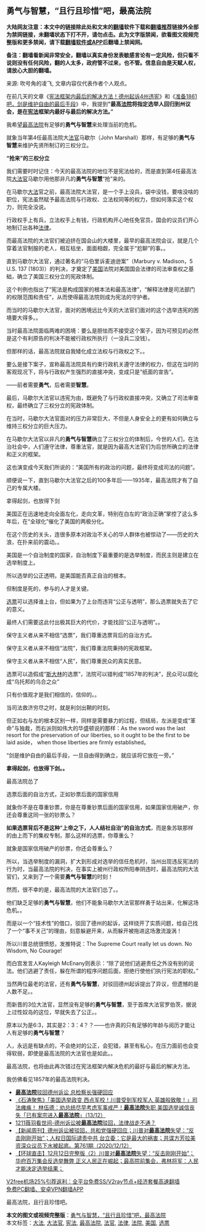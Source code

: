  <h2>勇气与智慧，“且行且珍惜”吧，最高法院</h2> <p class="notice"><b>大陆网友注意：本文中的链接除此处和文末的<a href="https://github.com/bannedbook/fanqiang" >翻墙</a>软件下载和<a href="https://github.com/killgcd/justmysocks/blob/master/README.md">翻墙推荐</a>链接外全部为禁网链接，未翻墙状态下打不开，请勿点击。此为文字版禁闻，欲看图文视频完整版和更多禁闻，请下载<a href="https://github.com/bannedbook/fanqiang">翻墙软件或APP</a>后翻墙上禁闻网。</p><p>备注：翻墙看新闻非常安全，翻墙以真实身份发表敏感言论有一定风险，但只看不说则没有任何风险，翻的人太多，政府管不过来，也不管。信息自由是天赋人权，请放心大胆的翻墙。</b></p>  <div class="entry"> <p></p> <p>来源: 吹号角的凌飞, 文章内容仅代表作者个人观点。</p> <p>在前几天的文章《<a href="https://www.bannedbook.org/bnews/worldnews/usa/20201210/1444744.html">宪法框架内最后的解决方法！德州起诉4州违宪</a>》和《<a href="https://www.bannedbook.org/bnews/comments/20201212/1446313.html">准备1861吧，剑是维护自由的最后手段</a>》中，我提到<strong style="font-weight: 600;">”</strong><strong style="font-weight: 600;">最高<a href="https://www.bannedbook.org/bnews/tag/%e6%b3%95%e9%99%a2/" class="st_tag internal_tag" rel="tag" title="标签 法院 下的日志">法院</a>将指定选举人回归到州议会，是在<a href="https://www.bannedbook.org/bnews/tag/%e5%ae%aa%e6%b3%95/" class="st_tag internal_tag" rel="tag" title="标签 宪法 下的日志">宪法</a>框架内最好与最后的解决方法。”</strong></p> <p>我希望<a href="https://www.bannedbook.org/bnews/tag/%e6%9c%80%e9%ab%98%e6%b3%95%e9%99%a2/" class="st_tag internal_tag" rel="tag" title="标签 最高法院 下的日志">最高法院</a>有足够的<strong style="font-weight: 600;">勇气与智慧</strong>来处理当前的危机。</p> <p>就象当年第4任最高法院大<a href="https://www.bannedbook.org/bnews/tag/%E6%B3%95%E5%AE%98/" class="st_tag internal_tag" rel="tag" title="标签 法官 下的日志">法官</a>马歇尔（John Marshall）那样，有足够的<strong style="font-weight: 600;">勇气与智慧</strong>来维护先贤所制订的三权分立。</p> <p><strong>“抢来”的三权分立</strong></p> <p>我们需要时时记住：今天的最高法院的地位不是宪法给的，而是直到第4任最高法院<a href="https://www.bannedbook.org/bnews/tag/%e5%a4%a7%e6%b3%95%e5%ae%98/" class="st_tag internal_tag" rel="tag" title="标签 大法官 下的日志">大法官</a>马歇尔用他那非凡的<strong style="font-weight: 600;">勇气与智慧</strong>“抢”来的。</p> <p>在马歇尔<a href="https://www.bannedbook.org/bnews/tag/%E5%A4%A7%E6%B3%95/" class="st_tag internal_tag" rel="tag" title="标签 大法 下的日志">大法</a>官之前，最高法院大法官，是一个手上没兵，袋中没钱，要啥没啥的职位，宪法虽然赋予最高法院与行政权、立法权同等的权力，但如何落实这个权力，则完全没说。</p> <p>行政权手上有兵，立法权手上有钱，行政机构开心地任免官员，国会的议员们开心地制订出各种<a href="https://www.bannedbook.org/bnews/tag/%e6%b3%95%e5%be%8b/" class="st_tag internal_tag" rel="tag" title="标签 法律 下的日志">法律</a>。</p> <p>而最高法院的大法官们被迫挤在国会山的大楼里，最早的最高法院会议，就是几个穿着法官制服的老人，相互枯坐，面面相觑，完全属于“尬聊”的事。。</p> <p>直到马歇尔大法官，通过著名的“马伯里诉麦迪逊案”（Marbury v. Madison，5 U.S. 137 (1803)）的判决，才奠定了<a href="https://www.bannedbook.org/bnews/tag/%e7%be%8e%e5%9b%bd/" class="st_tag internal_tag" rel="tag" title="标签 美国 下的日志">美国</a>法院对美国国会法律的司法审查权之基础，确立了美国三权分立的宪政体制。</p> <p>这个判例也指出了“宪法是构成国家的根本法和最高法律”，“解释法律是司法部门的权限范围和责任”，从而使得最高法院则成为宪法的守护者。</p> <p>而当时的马歇尔大法官，面对的困境远比今天的大法官们面对的这个选举违宪的困境要大得多。。</p> <p>当时最高法院面临两难的困境：要么是胆怯而不接受这个案子，因为可预见的必然是这个有利原告的判决不能被行政权所执行（一没兵二没钱）。</p>  <p>但那样的话，最高法院就自我矮化成立法权与行政权之下。。</p> <p>要么是接下案子，宣称最高法院具有约束行政机关遵守法律的权力，但这在当时的客观现况下，将与行政权产生强烈的直接冲突，变成只是“纸面的宣告”。</p> <p>——前者需要<strong style="font-weight: 600;">勇气</strong>，后者需要<strong style="font-weight: 600;">智慧</strong>。</p> <p>最后，马歇尔大法官以违宪为由，既避免了与行政权直接冲突，又确立了司法审查权，最终确立了三权分立的宪政体制。</p> <p>在当时，马歇尔大法官面对的压力非常巨大，不但是人身安全上的更有如何确立与维持三权分立的巨大压力。</p> <p>在马歇尔大法官以非凡的<strong style="font-weight: 600;">勇气与智慧</strong>确立了三权分立的体制后，今世的人们，在法治社会中，人们遵守法律，尊重法官，就是因为最高大法官们为后世所确立的法律和正义的框架。</p> <p>这也演变成今天我们所说的：“美国所有的政治的问题，最终将变成司法的问题”。</p> <p>顺便说一下，直到马歇尔大法官之后的100多年后——1935年，最高法院才有了自己的专属大楼。</p> <p></p> <p>拿得起剑，也放得下剑</p> <p>美国正在迅速地走向全面左化，走向文革，特别在白左的“政治正确”掌控了这么多年后，在“全球化”催化了美国的两极分化。</p> <p>在这个历史的关头，连很多原本对政治不关心的华人群体也被惊动了——历史的大浪，在扑来前的震动。。</p> <p>美国是一个自治制度的国家，自治制度下最重要的是选举制度，而民主则是建立在选举制度上。</p> <p>所以选举的公正透明，是美国能否真正自治的根本。</p>  <p>但制度是死的，参与的人才是关键。</p> <p><a href="https://www.bannedbook.org/bnews/tag/%E9%80%89%E7%A5%A8/" class="st_tag internal_tag" rel="tag" title="标签 选票 下的日志">选票</a>可以选择谁上台，但如果为了上台而违背“公正与透明”，那么选票就失去了它的意义。</p> <p>最终人们需要这此付出极其巨大的代价，才能找回“公正与透明”。。</p> <p>保守主义者从来不相信“选票”，我们尊重选票背后的自治方式。</p> <p>保守主义者从来不相信“法院”，我们尊重法院秉持的宪政框架。</p> <p>保守主义者从来不相信“人民”，我们尊重民众的真实民意。</p> <p>选票可以造假成“<span class='wp_keywordlink'><a href="https://www.bannedbook.org/forum2/topic1256.html" title="斯大林（上、中、下册）" target="_blank">斯大林</a></span>的选票”，法院可以错判成“1857年的判决”，民众可以腐化成“乌托邦的乌合之众”</p> <p>只有价值观才是我们相信的，信仰的。。</p> <p>当司法救济穷尽之时，就是利剑出鞘的时刻。</p> <p>但正如右与左的根本区别一样，同样是需要暴力的过程，但结局，左派是变成“革命”与独裁，而右派则如伟大的华盛顿说的那样：As the sword was the last resort for the preservation of our liberties, so it ought to be the first to be laid aside， when those liberties are firmly established。</p> <p>“剑是维护自由的最后手段，一旦自由得到确立，就应该将它放在一旁。”</p> <p><strong style="font-weight: 600;">拿得起剑，也放得下剑。。</strong></p> <p>最高法院怂了</p> <p>选票后面的自治方式，正如钞票后面的国家信用</p>  <p>就象你不是在尊重钞票，你是在尊重钞票后面的国家信用，如果国家信用破产，你还会尊重这同一张的钞票么？</p> <p><strong style="font-weight: 600;">如果选票背后不是这种“上帝之下，人人结社自治”的自治方式</strong>，而是象苏联那样的由上而下的集权专制，那么这样的选票，你尊重么？</p> <p>就象是国家信用破产的钞票，你还会尊重么？</p> <p>所以，当选举制度的漏洞，扩大到形成对选举的信任危机时，当州出现违反宪法的行为时，当最高法院的判决，在事实上被州行政权所阳奉阴违时，最高法院的大法官们，又来到了一个需要<strong style="font-weight: 600;">勇气与智慧</strong>的时刻！</p> <p>然而，很不幸的是，最高法院的大法官们怂了。。</p> <p>他们缺乏足够的<strong style="font-weight: 600;">勇气与智慧</strong>，他们不能象马歇尔大法官那样勇于站出来，化解这场危机。。</p> <p>而是以一个“技术性”的借口，驳回了德州的起诉，这样绕开了实质问题，给自己找了一个“事不关己”的理由，刻意躲避开来，从而躲开被拖进这场激流漩涡！</p> <p>所以川普总统很愤怒，发推特说：The Supreme Court really let us down. No Wisdom, No Courage!<br /> </p> <p>而白宫发言人Kayleigh McEnany则表示：“除了说他们逃避责任之外没有别的说法。他们逃避了责任，躲在所谓的程序问题后面，拒绝行使他们执行宪法的职权。”</p> <p>当然两位最老的法官，还有<strong style="font-weight: 600;">勇气与智慧</strong>，对驳回德州起诉提出了异议，但遗憾的是人数不足。。</p> <p>而新晋的3位大法官，显然没有足够的<strong style="font-weight: 600;">勇气与智慧</strong>，至于首席大法官罗伯茨，据说上过性奴岛的这位，早就失去了公正。。</p> <p>原本以为是6:3，其实是2：3：4？？——也许真的只有足够的年龄与阅历才能让人有足够的<strong style="font-weight: 600;">勇气与智慧</strong>？</p> <p>人，永远是有缺点的，不会绝对的公正，会犯错，甚至有私心，在压力面前也会变得软弱，即使是最高法院的大法官也是如此。。</p> <p></p>  <p>最高法院，也将由此再次错过在宪法框架内解决危机的最好与最后的解决方法。</p> <p>我仿佛看见1857年的最高法院判决。</p> <ul class='op-related-articles' title='相关阅读'> <li><a href='https://www.bannedbook.org/bnews/worldnews/usa/20201213/1446996.html' target='_blank'><b>最高法院</b>驳回德州诉讼 总检察长强硬回应</a></li> <li><a href='https://www.bannedbook.org/bnews/bannedvideo/20201213/1446994.html' target='_blank'>《石涛聚焦》「美国选举政变 西点军校！川普受到军校军人 英雄般致敬！」司法瘫痪！ 林伍德：劝总统尽早考虑军事戒严！<b>最高法院</b>失职 美国选举诚信丧失「已有案宗进入<b>最高法院</b>」（13/12）</a></li> <li><a href='https://www.bannedbook.org/bnews/taiwannews/20201213/1446959.html' target='_blank'>1211薇羽看世间-德州诉讼被<b>最高法院</b>驳回，法律战走不通？</a></li> <li><a href='https://www.bannedbook.org/bnews/bannedvideo/20201213/1446952.html' target='_blank'>【新闻周刊】德州诉讼被驳回，共和党强硬回应；川普对<b>最高法院</b>失望：“反击刚刚开始”；人权日国际谴责中共 台立委：它是最大的祸害；共谍方芳拉美资深众议员下水被起底。第761期（2020/12/12）</a></li> <li><a href='https://www.bannedbook.org/bnews/bannedvideo/20201213/1446951.html' target='_blank'>【环球直击】12月12日完整版（2）川普对<b>最高法院</b>失望：“反击刚刚开始”；华府百万集会反选举舞弊 正义人民正在崛起；最高院前集会，弗林将军：人民才能决定选举结果；</a></li> </ul> <p class="texttj"> <a href="https://github.com/bannedbook/fanqiang/wiki/V2ray%E6%9C%BA%E5%9C%BA" target="_blank">V2free机场25%引荐返利：全平台免费SS/V2ray节点+经济套餐高速翻墙</a><br/> <a href="https://github.com/bannedbook/fanqiang/wiki/%E7%A6%81%E9%97%BB%E7%BD%91%E5%AE%89%E5%8D%93%E7%BF%BB%E5%A2%99%E6%96%B0%E9%97%BBAPP" target="_blank">免费PC翻墙、安卓VPN翻墙APP</a></p><p>最高法院，且行且珍惜吧。</p><a name='sharetosocial'></a>       <div><b>本文的图文或视频完整版</b>：<a href='https://www.bannedbook.org/bnews/cbnews/20201213/1447117.html'>勇气与智慧，“且行且珍惜”吧，最高法院</a></div>  </div><!--END ENTRY--> <div class="postfooter"> <div>本文标签：<a href="https://www.bannedbook.org/bnews/tag/%E5%A4%A7%E6%B3%95/" rel="tag">大法</a>, <a href="https://www.bannedbook.org/bnews/tag/%e5%a4%a7%e6%b3%95%e5%ae%98/" rel="tag">大法官</a>, <a href="https://www.bannedbook.org/bnews/tag/%e5%ae%aa%e6%b3%95/" rel="tag">宪法</a>, <a href="https://www.bannedbook.org/bnews/tag/%e6%9c%80%e9%ab%98%e6%b3%95%e9%99%a2/" rel="tag">最高法院</a>, <a href="https://www.bannedbook.org/bnews/tag/%E6%B3%95%E5%AE%98/" rel="tag">法官</a>, <a href="https://www.bannedbook.org/bnews/tag/%e6%b3%95%e5%be%8b/" rel="tag">法律</a>, <a href="https://www.bannedbook.org/bnews/tag/%e6%b3%95%e9%99%a2/" rel="tag">法院</a>, <a href="https://www.bannedbook.org/bnews/tag/%e7%be%8e%e5%9b%bd/" rel="tag">美国</a>, <a href="https://www.bannedbook.org/bnews/tag/%E9%80%89%E7%A5%A8/" rel="tag">选票</a></div>  </div><!--END POSTFOOTER--> 